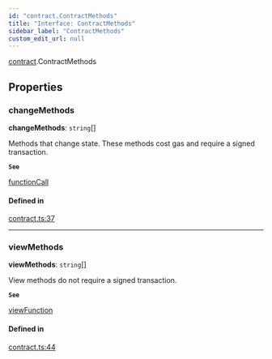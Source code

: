 ```yaml
---
id: "contract.ContractMethods"
title: "Interface: ContractMethods"
sidebar_label: "ContractMethods"
custom_edit_url: null
---
```


[contract](../modules/contract.md).ContractMethods

## Properties

### changeMethods

 **changeMethods**: `string`[]

Methods that change state. These methods cost gas and require a signed transaction.

**`See`**

[functionCall](../classes/account.Account.md#functioncall)

#### Defined in

[contract.ts:37](https://github.com/maxhr/near--near-api-js/blob/57fed346/packages/near-api-js/src/contract.ts#L37)

___

### viewMethods

 **viewMethods**: `string`[]

View methods do not require a signed transaction.

**`See`**

[viewFunction](../classes/account.Account.md#viewfunction)

#### Defined in

[contract.ts:44](https://github.com/maxhr/near--near-api-js/blob/57fed346/packages/near-api-js/src/contract.ts#L44)
